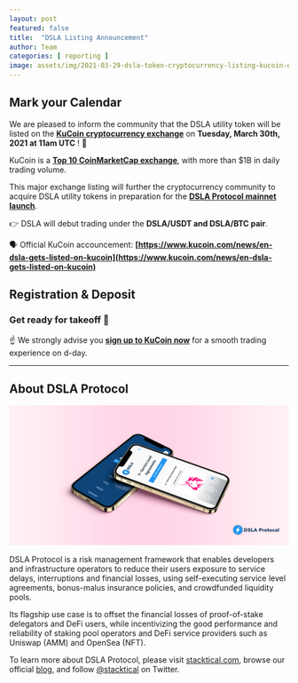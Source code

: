 ```yaml
---
layout: post
featured: false
title:  "DSLA Listing Announcement"
author: Team
categories: [ reporting ]
image: assets/img/2021-03-29-dsla-token-cryptocurrency-listing-kucoin-exchange-february-5-2021-fintech-legaltech-insurtech-defi_.jpg
---
```


## Mark your Calendar

We are pleased to inform the community that the DSLA utility token will be listed on the **[KuCoin cryptocurrency exchange](http://kucoin.com/)** on **Tuesday, March 30th, 2021 at 11am UTC** ! 🎉

KuCoin is a **[Top 10 CoinMarketCap exchange](https://coinmarketcap.com/rankings/exchanges/)**, with more than $1B in daily trading volume. 

This major exchange listing will further the cryptocurrency community to acquire DSLA utility tokens in preparation for the **[DSLA Protocol mainnet launch](https://blog.stacktical.com/mainnet/2021/03/25/stacktical-dsla-protocol-mainnet-deep-dive-blockchain-cryptocurrency-fintech-legaltech-insurtech-itsm-slm-sla-defi.html)**.

👉 DSLA will debut trading under the **DSLA/USDT and DSLA/BTC pair**.

🗣 Official KuCoin accouncement: **[https://www.kucoin.com/news/en-dsla-gets-listed-on-kucoin](https://www.kucoin.com/news/en-dsla-gets-listed-on-kucoin)**

## Registration & Deposit
### Get ready for takeoff 🚀

☝️ We strongly advise you **[sign up to KuCoin now](http://kucoin.com/)** for a smooth trading experience on d-day.

___


## About DSLA Protocol

[![DSLA Protocol](/assets/img/dsla-network_device-duo-stacked.jpg)](https://info.uniswap.org/pair/0xd0fbb87e47da9987d345dbdf3a34d4266cf5ebe9)

DSLA Protocol is a risk management framework that enables developers and infrastructure operators to reduce their users exposure to service delays, interruptions and financial losses, using self-executing service level agreements, bonus-malus insurance policies, and crowdfunded liquidity pools.

Its flagship use case is to offset the financial losses of proof-of-stake delegators and DeFi users, while incentivizing the good performance and reliability of staking pool operators and DeFi service providers such as Uniswap (AMM) and OpenSea (NFT).

To learn more about DSLA Protocol, please visit [stacktical.com](https://stacktical.com), browse our official [blog](https://blog.stacktical.com), and follow [@stacktical](https://twitter.com/Stacktical) on Twitter.

